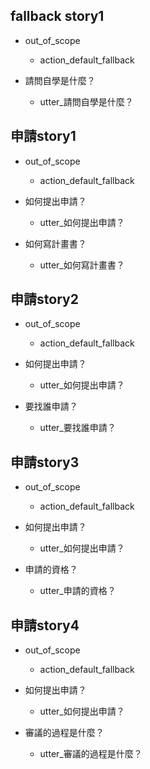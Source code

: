 ## fallback story1
* out_of_scope
  - action_default_fallback

* 請問自學是什麼？
    - utter_請問自學是什麼？

## 申請story1
* out_of_scope
  - action_default_fallback

* 如何提出申請？
  - utter_如何提出申請？

* 如何寫計畫書？
  - utter_如何寫計畫書？

## 申請story2
* out_of_scope
  - action_default_fallback

* 如何提出申請？
  - utter_如何提出申請？

* 要找誰申請？
  - utter_要找誰申請？

## 申請story3
* out_of_scope
  - action_default_fallback

* 如何提出申請？
  - utter_如何提出申請？

* 申請的資格？
  - utter_申請的資格？


## 申請story4
* out_of_scope
  - action_default_fallback

* 如何提出申請？
  - utter_如何提出申請？

* 審議的過程是什麼？
  - utter_審議的過程是什麼？